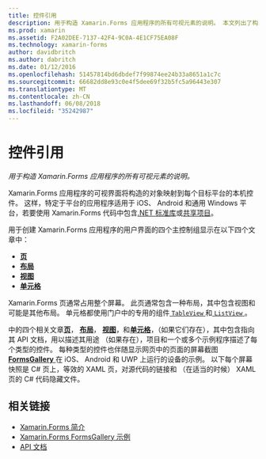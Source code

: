 ```yaml
---
title: 控件引用
description: 用于构造 Xamarin.Forms 应用程序的所有可视元素的说明。 本文列出了构成 Xamarin.Forms 应用程序的用户界面的控件组。
ms.prod: xamarin
ms.assetid: F2A02DEE-7137-42F4-9C0A-4E1CF75EA08F
ms.technology: xamarin-forms
author: davidbritch
ms.author: dabritch
ms.date: 01/12/2016
ms.openlocfilehash: 51457814bd6dbdef7f99874ee24b33a8651a1c7c
ms.sourcegitcommit: 66682dd8e93c0e4f5dee69f32b5fc5a96443e307
ms.translationtype: MT
ms.contentlocale: zh-CN
ms.lasthandoff: 06/08/2018
ms.locfileid: "35242987"
---
```

# <a name="controls-reference"></a>控件引用

_用于构造 Xamarin.Forms 应用程序的所有可视元素的说明。_

Xamarin.Forms 应用程序的可视界面将构造的对象映射到每个目标平台的本机控件。 这样，特定于平台的应用程序适用于 iOS、 Android 和通用 Windows 平台，若要使用 Xamarin.Forms 代码中包含[.NET 标准库](~/cross-platform/app-fundamentals/net-standard.md)或[共享项目](~/cross-platform/app-fundamentals/shared-projects.md)。

用于创建 Xamarin.Forms 应用程序的用户界面的四个主控制组显示在以下四个文章中：

- [**页**](pages.md)
- [**布局**](layouts.md)
- [**视图**](views.md)
- [**单元格**](cells.md)

Xamarin.Forms 页通常占用整个屏幕。 此页通常包含一种布局，其中包含视图和可能是其他布局。 单元格都使用门户中的专用的组件[ `TableView` ](views.md#tableView)和[ `ListView` ](views.md#listView)。

中的四个相关文章[**页**](pages.md)， [**布局**](layouts.md)， [**视图**](views.md)，和[**单元格**](cells.md)，（如果它们存在），其中包含指向其 API 文档，用以描述其用途 （如果存在），项目和一个或多个示例程序描述了每个类型的控件。 每种类型的控件也伴随显示网页中的页面的屏幕截图[ **FormsGallery** ](https://developer.xamarin.com/samples/FormsGallery/)在 iOS、 Android 和 UWP 上运行的设备的示例。 以下每个屏幕快照是 C# 页上，等效的 XAML 页，对源代码的链接和 （在适当的时候） XAML 页的 C# 代码隐藏文件。

## <a name="related-links"></a>相关链接

- [Xamarin.Forms 简介](~/xamarin-forms/get-started/introduction-to-xamarin-forms.md)
- [Xamarin.Forms FormsGallery 示例](https://developer.xamarin.com/samples/FormsGallery/)
- [API 文档](https://developer.xamarin.com/api/root/Xamarin.Forms/)
